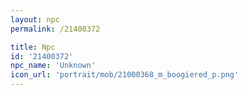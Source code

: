 ```yaml
---
layout: npc
permalink: /21400372

title: Npc
id: '21400372'
npc_name: 'Unknown'
icon_url: 'portrait/mob/21000368_m_boogiered_p.png'
---
```

